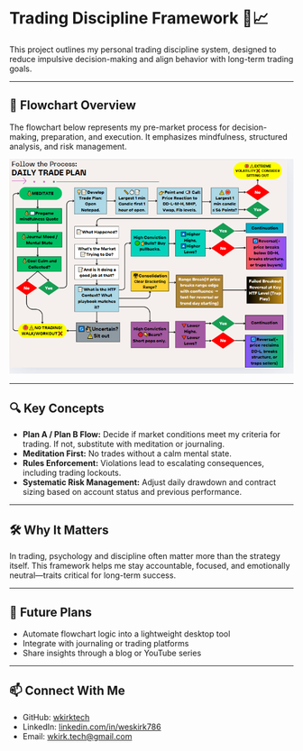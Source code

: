 
# Trading Discipline Framework 🧠📈

This project outlines my personal trading discipline system, designed to reduce impulsive decision-making and align behavior with long-term trading goals.

---

## 🧭 Flowchart Overview

The flowchart below represents my pre-market process for decision-making, preparation, and execution. It emphasizes mindfulness, structured analysis, and risk management.

![Trading Flowchart](./Wes%20Kirk%20Zen%20Turtle%20Trade%20plan%20v9.png)

---

## 🔍 Key Concepts

- **Plan A / Plan B Flow:** Decide if market conditions meet my criteria for trading. If not, substitute with meditation or journaling.
- **Meditation First:** No trades without a calm mental state.
- **Rules Enforcement:** Violations lead to escalating consequences, including trading lockouts.
- **Systematic Risk Management:** Adjust daily drawdown and contract sizing based on account status and previous performance.

---

## 🛠️ Why It Matters

In trading, psychology and discipline often matter more than the strategy itself. This framework helps me stay accountable, focused, and emotionally neutral—traits critical for long-term success.

---

## 🚀 Future Plans

- Automate flowchart logic into a lightweight desktop tool
- Integrate with journaling or trading platforms
- Share insights through a blog or YouTube series

---

## 📫 Connect With Me

- GitHub: [wkirktech](https://github.com/wkirktech)
- LinkedIn: [linkedin.com/in/weskirk786](https://www.linkedin.com/in/weskirk786)
- Email: wkirk.tech@gmail.com
